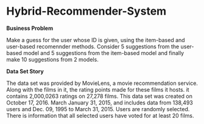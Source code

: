# Hybrid-Recommender-System

**Business Problem**

Make a guess for the user whose ID is given, using the item-based and user-based recomennder methods.
Consider 5 suggestions from the user-based model and 5 suggestions from the item-based model and finally make 10 suggestions from 2 models.

**Data Set Story**

The data set was provided by MovieLens, a movie recommendation service. Along with the films in it, the rating points made for these films it hosts. it contains 2,000,0263 ratings on 27,278 films. This data set was created on October 17, 2016. March January 31, 2015, and includes data from 138,493 users and Dec. 09, 1995 to March 31, 2015. Users are randomly selected. There is information that all selected users have voted for at least 20 films.
